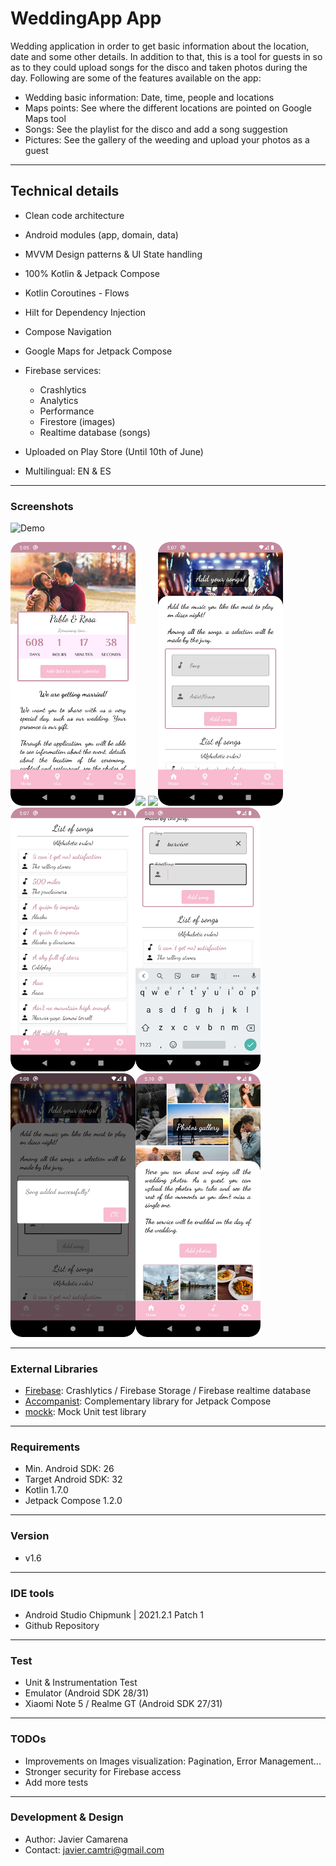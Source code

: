# WeddingApp App
Wedding application in order to get basic information about the location, date and some other details.
In addition to that, this is a tool for guests in so as to they could upload songs for the disco and taken photos during the day.
Following are some of the features available on the app:

* Wedding basic information: Date, time, people and locations
* Maps points: See where the different locations are pointed on Google Maps tool
* Songs: See the playlist for the disco and add a song suggestion
* Pictures: See the gallery of the weeding and upload your photos as a guest

---
## Technical details 
* Clean code architecture
* Android modules (app, domain, data)
* MVVM Design patterns & UI State handling
* 100% Kotlin & Jetpack Compose
* Kotlin Coroutines - Flows  
* Hilt for Dependency Injection
* Compose Navigation  
* Google Maps for Jetpack Compose  
* Firebase services:

  * Crashlytics
  * Analytics
  * Performance
  * Firestore (images)
  * Realtime database (songs)
  
* Uploaded on Play Store (Until 10th of June)
* Multilingual: EN & ES

---
### Screenshots
![Demo](https://github.com/javiercamarenatriguero/WeddingApp/blob/master/screenshots/weddingapp.gif)

<img src="https://github.com/javiercamarenatriguero/WeddingApp/blob/master/screenshots/screenshot_1.png" width="200"><img src="https://github.com/javiercamarenatriguero/WeddingApp/blob/master/screenshots/screenshot_2.png" width="200">
<img src="https://github.com/javiercamarenatriguero/WeddingApp/blob/master/screenshots/screenshot_3.png" width="200"><img src="https://github.com/javiercamarenatriguero/WeddingApp/blob/master/screenshots/screenshot_4.png" width="200">
<img src="https://github.com/javiercamarenatriguero/WeddingApp/blob/master/screenshots/screenshot_5.png" width="200"><img src="https://github.com/javiercamarenatriguero/WeddingApp/blob/master/screenshots/screenshot_6.png" width="200">
<img src="https://github.com/javiercamarenatriguero/WeddingApp/blob/master/screenshots/screenshot_7.png" width="200"><img src="https://github.com/javiercamarenatriguero/WeddingApp/blob/master/screenshots/screenshot_8.png" width="200">

---

### External Libraries
* [Firebase](https://firebase.google.com/docs/android/setup): Crashlytics / Firebase Storage / Firebase realtime database 
* [Accompanist](https://github.com/google/accompanist): Complementary library for Jetpack Compose
* [mockk](https://mockk.io/ANDROID.html): Mock Unit test library
---

### Requirements
* Min. Android SDK: 26
* Target Android SDK: 32
* Kotlin 1.7.0
* Jetpack Compose 1.2.0 
---

### Version
* v1.6

---
### IDE tools
* Android Studio Chipmunk | 2021.2.1 Patch 1
* Github Repository

---
### Test
* Unit & Instrumentation Test
* Emulator (Android SDK 28/31)
* Xiaomi Note 5 / Realme GT (Android SDK 27/31)

---
### TODOs
* Improvements on Images visualization: Pagination, Error Management...
* Stronger security for Firebase access  
* Add more tests

---
### Development & Design
* Author: Javier Camarena
* Contact: javier.camtri@gmail.com